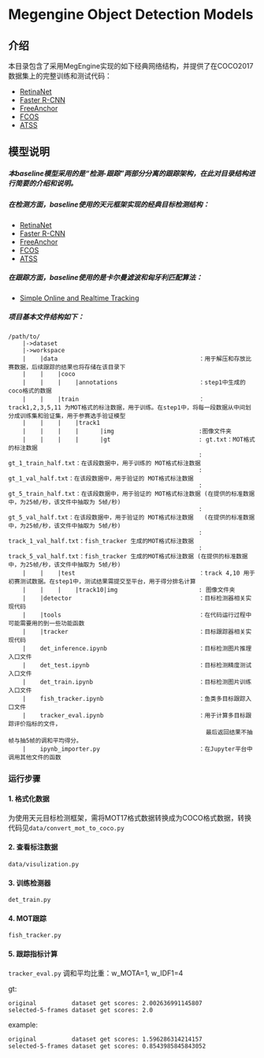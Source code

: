 # Megengine Object Detection Models

## 介绍

本目录包含了采用MegEngine实现的如下经典网络结构，并提供了在COCO2017数据集上的完整训练和测试代码：

- [RetinaNet](https://arxiv.org/abs/1708.02002)
- [Faster R-CNN](https://arxiv.org/abs/1612.03144)
- [FreeAnchor](https://arxiv.org/abs/1909.02466)
- [FCOS](https://arxiv.org/abs/1904.01355)
- [ATSS](https://arxiv.org/abs/1912.02424)

## 模型说明
##### 本baseline模型采用的是“检测-跟踪”两部分分离的跟踪架构，在此对目录结构进行简要的介绍和说明。
##### 在检测方面，baseline使用的天元框架实现的经典目标检测结构：
- [RetinaNet](https://arxiv.org/abs/1708.02002)
- [Faster R-CNN](https://arxiv.org/abs/1612.03144)
- [FreeAnchor](https://arxiv.org/abs/1909.02466)
- [FCOS](https://arxiv.org/abs/1904.01355)
- [ATSS](https://arxiv.org/abs/1912.02424)

##### 在跟踪方面，baseline使用的是卡尔曼滤波和匈牙利匹配算法：
- [Simple Online and Realtime Tracking](https://arxiv.org/abs/1602.00763)

##### 项目基本文件结构如下：
```
/path/to/
    |->dataset 
    |->workspace
    |    |data                                        ：用于解压和存放比赛数据，后续跟踪的结果也将存储在该目录下
    |    |    |coco             
    |    |    |    |annotations                       ：step1中生成的coco格式的数据
    |    |    |train                                  ：track1,2,3,5,11 为MOT格式的标注数据，用于训练。在step1中，将每一段数据从中间划分成训练集和验证集，用于参赛选手验证模型
    |    |    |    |track1
    |    |    |    |      |img                        :图像文件夹
    |    |    |    |      |gt                         : gt.txt：MOT格式的标注数据
                                                      : gt_1_train_half.txt：在该段数据中，用于训练的 MOT格式标注数据
                                                      : gt_1_val_half.txt：在该段数据中，用于验证的 MOT格式标注数据
                                                      : gt_5_train_half.txt：在该段数据中，用于验证的 MOT格式标注数据 (在提供的标准数据中，为25帧/秒，该文件中抽取为 5帧/秒)
                                                      : gt_5_val_half.txt：在该段数据中，用于验证的 MOT格式标注数据   (在提供的标准数据中，为25帧/秒，该文件中抽取为 5帧/秒)
                                                      : track_1_val_half.txt：fish_tracker 生成的MOT格式标注数据
                                                      : track_5_val_half.txt：fish_tracker 生成的MOT格式标注数据 (在提供的标准数据中，为25帧/秒，该文件中抽取为 5帧/秒)                                                      
    |    |    |test                                   ：track 4,10 用于初赛测试数据。在step1中，测试结果需提交至平台，用于得分排名计算
    |    |    |    |track10|img                       : 图像文件夹
    |    |detector                                    ：目标检测器相关实现代码
    |    |tools                                       ：在代码运行过程中可能需要用的到一些功能函数
    |    |tracker                                     ：目标跟踪器相关实现代码
    |    det_inference.ipynb                          ：目标检测图片推理入口文件
    |    det_test.ipynb                               ：目标检测精度测试入口文件
    |    det_train.ipynb                              ：目标检测图片训练入口文件
    |    fish_tracker.ipynb                           ：鱼类多目标跟踪入口文件
    |    tracker_eval.ipynb                           ：用于计算多目标跟踪评价指标的文件，
                                                        最后返回结果不抽帧与抽5帧的调和平均得分。
    |    ipynb_importer.py                            ：在Jupyter平台中调用其他文件的函数
```
### 运行步骤
#### 1.  格式化数据
为使用天元目标检测框架，需将MOT17格式数据转换成为COCO格式数据，转换代码见```data/convert_mot_to_coco.py```
#### 2. 查看标注数据
```data/visulization.py```
#### 3. 训练检测器
```det_train.py```
#### 4. MOT跟踪
```fish_tracker.py```
#### 5. 跟踪指标计算
```tracker_eval.py```
调和平均比重：w_MOTA=1, w_IDF1=4

gt:

    original          dataset get scores: 2.002636991145807
    selected-5-frames dataset get scores: 2.0
    
example:

    original          dataset get scores: 1.596286314214157
    selected-5-frames dataset get scores: 0.8543985845843052
                                                            